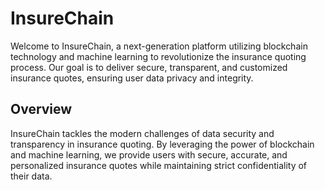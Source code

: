 # InsureChain

Welcome to InsureChain, a next-generation platform utilizing blockchain technology and machine learning to revolutionize the insurance quoting process. Our goal is to deliver secure, transparent, and customized insurance quotes, ensuring user data privacy and integrity. 

## Overview

InsureChain tackles the modern challenges of data security and transparency in insurance quoting. By leveraging the power of blockchain and machine learning, we provide users with secure, accurate, and personalized insurance quotes while maintaining strict confidentiality of their data.

